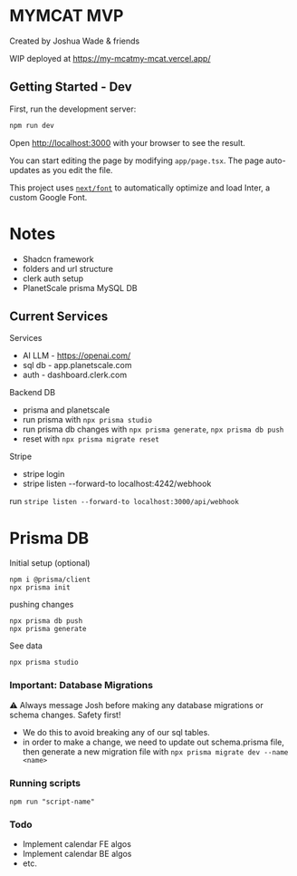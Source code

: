 
# MYMCAT MVP

Created by Joshua Wade & friends

WIP deployed at
https://my-mcatmy-mcat.vercel.app/

## Getting Started - Dev

First, run the development server:

```bash
npm run dev
```

Open [http://localhost:3000](http://localhost:3000) with your browser to see the result.

You can start editing the page by modifying `app/page.tsx`. The page auto-updates as you edit the file.

This project uses [`next/font`](https://nextjs.org/docs/basic-features/font-optimization) to automatically optimize and load Inter, a custom Google Font.



# Notes

- Shadcn framework 
- folders and url structure
- clerk auth setup
- PlanetScale prisma MySQL DB

## Current Services
Services
- AI LLM - https://openai.com/
- sql db - app.planetscale.com
- auth - dashboard.clerk.com

Backend DB
- prisma and planetscale
- run prisma with `npx prisma studio`
- run prisma db changes with `npx prisma generate`, `npx prisma db push `
- reset with `npx prisma migrate reset`

Stripe
- stripe login
- stripe listen --forward-to localhost:4242/webhook

run 
`stripe listen --forward-to localhost:3000/api/webhook`



# Prisma DB

Initial setup (optional)
```
npm i @prisma/client
npx prisma init
```

pushing changes

```
npx prisma db push
npx prisma generate
```

See data

```npx prisma studio```


### Important: Database Migrations

⚠️ Always message Josh before making any database migrations or schema changes. Safety first!
- We do this to avoid breaking any of our sql tables.
- in order to make a change, we need to update out schema.prisma file, then generate a new migration file with `npx prisma migrate dev --name <name>`



### Running scripts

```
npm run "script-name"
```

### Todo
- Implement calendar FE algos
- Implement calendar BE algos
- etc.
